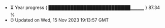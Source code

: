 - ⏳ Year progress { ██████████████████████████▁▁▁▁ } 87.34 %
- ⏰ Updated on Wed, 15 Nov 2023 19:13:57 GMT

